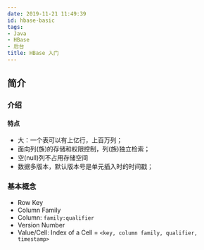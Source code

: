 ```yaml
---
date: 2019-11-21 11:49:39
id: hbase-basic
tags:
- Java
- HBase
- 后台
title: HBase 入门
---
```


## 简介

### 介绍

#### 特点

* 大：一个表可以有上亿行，上百万列；
* 面向列(族)的存储和权限控制，列(族)独立检索；
* 空(null)列不占用存储空间
* 数据多版本，默认版本号是单元插入时的时间戳；

### 基本概念

* Row Key
* Column Family
* Column: ``family:qualifier``
* Version Number
* Value/Cell: Index of a Cell = ``<key, column family, qualifier, timestamp>``